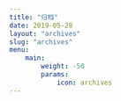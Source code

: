 ```yaml
---
title: "归档"
date: 2019-05-28
layout: "archives"
slug: "archives"
menu:
    main:
        weight: -50
        params: 
            icon: archives
---
```

